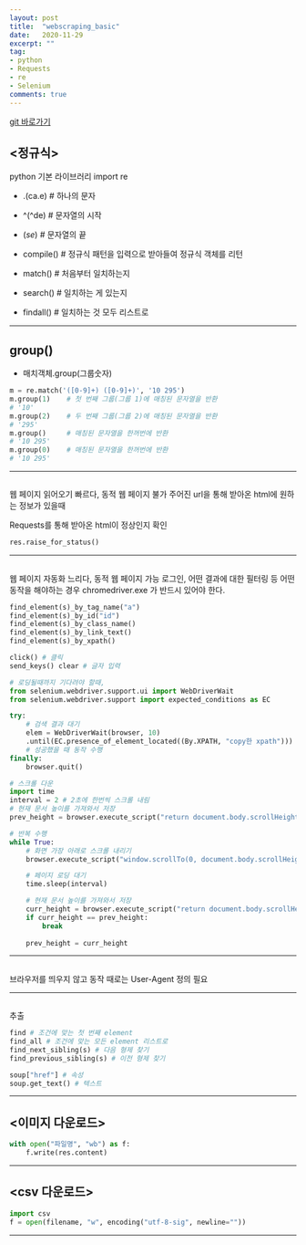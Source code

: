```yaml
---
layout: post
title:  "webscraping_basic"
date:   2020-11-29
excerpt: ""
tag:
- python
- Requests
- re
- Selenium
comments: true
---
```

[git 바로가기](https://github.com/rssungjae1/webscraping_basic/tree/master)

## <정규식>
python 기본 라이브러리
import re
  - .(ca.e) # 하나의 문자
  - &#94;(^de) # 문자열의 시작
  - $(se$) # 문자열의 끝

  - compile() # 정규식 패턴을 입력으로 받아들여 정규식 객체를 리턴
  - match() # 처음부터 일치하는지
  - search() # 일치하는 게 있는지
  - findall() # 일치하는 것 모두 리스트로

---

## group() 
  - 매치객체.group(그룹숫자)
```python
m = re.match('([0-9]+) ([0-9]+)', '10 295')
m.group(1)    # 첫 번째 그룹(그룹 1)에 매칭된 문자열을 반환
# '10'
m.group(2)    # 두 번째 그룹(그룹 2)에 매칭된 문자열을 반환
# '295'
m.group()     # 매칭된 문자열을 한꺼번에 반환
# '10 295'
m.group(0)    # 매칭된 문자열을 한꺼번에 반환
# '10 295'
```

---

## <Requests>
웹 페이지 읽어오기
빠르다, 동적 웹 페이지 불가
주어진 url을 통해 받아온 html에 원하는 정보가 있을때

Requests를 통해 받아온 html이 정상인지 확인
```python
res.raise_for_status()
```

---

## <Selenium>
웹 페이지 자동화
느리다, 동적 웹 페이지 가능
로그인, 어떤 결과에 대한 필터링 등 어떤 동작을 해야하는 경우
chromedriver.exe 가 반드시 있어야 한다.
```python
find_element(s)_by_tag_name("a")
find_element(s)_by_id("id")
find_element(s)_by_class_name()
find_element(s)_by_link_text()
find_element(s)_by_xpath()

click() # 클릭
send_keys() clear # 글자 입력

# 로딩될때까지 기다려야 할때,
from selenium.webdriver.support.ui import WebDriverWait
from selenium.webdriver.support import expected_conditions as EC

try:
    # 검색 결과 대기
    elem = WebDriverWait(browser, 10)
    .until(EC.presence_of_element_located((By.XPATH, "copy한 xpath")))
    # 성공했을 때 동작 수행
finally:
    browser.quit()

# 스크롤 다운
import time
interval = 2 # 2초에 한번씩 스크롤 내림
# 현재 문서 높이를 가져와서 저장
prev_height = browser.execute_script("return document.body.scrollHeight")

# 반복 수행
while True:
    # 화면 가장 아래로 스크롤 내리기
    browser.execute_script("window.scrollTo(0, document.body.scrollHeight)")

    # 페이지 로딩 대기
    time.sleep(interval)

    # 현재 문서 높이를 가져와서 저장
    curr_height = browser.execute_script("return document.body.scrollHeight")
    if curr_height == prev_height:
        break
    
    prev_height = curr_height
```

---

## <Headless chrome>
브라우저를 띄우지 않고 동작
때로는 User-Agent 정의 필요

---

## <BeautifulSoup>
추출
```python
find # 조건에 맞는 첫 번째 element
find_all # 조건에 맞는 모든 element 리스트로
find_next_sibling(s) # 다음 형제 찾기
find_previous_sibling(s) # 이전 형제 찾기

soup["href"] # 속성
soup.get_text() # 텍스트
```

---

## <이미지 다운로드>
```python
with open("파일명", "wb") as f:
    f.write(res.content)
```

---

## <csv 다운로드>
```python
import csv
f = open(filename, "w", encoding("utf-8-sig", newline=""))
```

---
